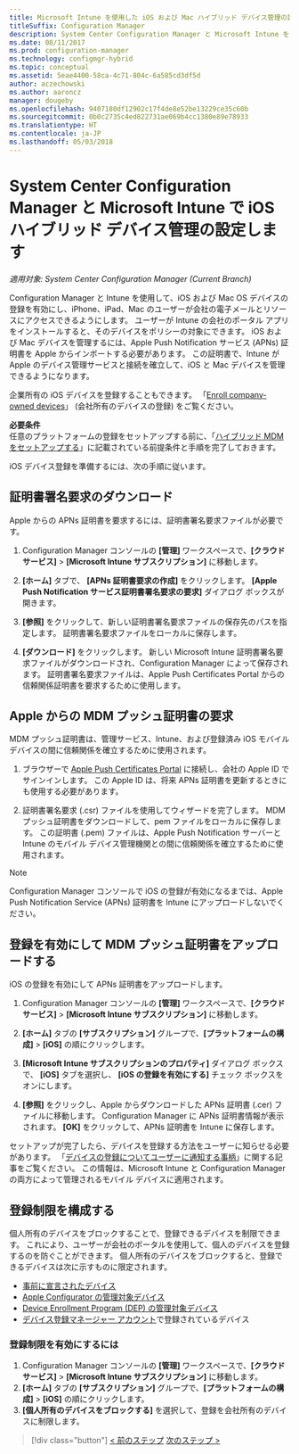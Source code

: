 ```yaml
---
title: Microsoft Intune を使用した iOS および Mac ハイブリッド デバイス管理の設定
titleSuffix: Configuration Manager
description: System Center Configuration Manager と Microsoft Intune を使用して iOS デバイス管理を設定します。
ms.date: 08/11/2017
ms.prod: configuration-manager
ms.technology: configmgr-hybrid
ms.topic: conceptual
ms.assetid: 5eae4400-58ca-4c71-804c-6a585cd3df5d
author: aczechowski
ms.author: aaroncz
manager: dougeby
ms.openlocfilehash: 9407180df12902c17f4de8e52be13229ce35c60b
ms.sourcegitcommit: 0b0c2735c4ed822731ae069b4cc1380e89e78933
ms.translationtype: HT
ms.contentlocale: ja-JP
ms.lasthandoff: 05/03/2018
---
```

# <a name="set-up-ios-hybrid-device-management-with-system-center-configuration-manager-and-microsoft-intune"></a>System Center Configuration Manager と Microsoft Intune で iOS ハイブリッド デバイス管理の設定します

*適用対象: System Center Configuration Manager (Current Branch)*

Configuration Manager と Intune を使用して、iOS および Mac OS デバイスの登録を有効にし、iPhone、iPad、Mac のユーザーが会社の電子メールとリソースにアクセスできるようにします。 ユーザーが Intune の会社のポータル アプリをインストールすると、そのデバイスをポリシーの対象にできます。 iOS および Mac デバイスを管理するには、Apple Push Notification サービス (APNs) 証明書を Apple からインポートする必要があります。 この証明書で、Intune が Apple のデバイス管理サービスと接続を確立して、iOS と Mac デバイスを管理できるようになります。  

 企業所有の iOS デバイスを登録することもできます。  「[Enroll company-owned devices](enroll-company-owned-devices.md)」 (会社所有のデバイスの登録) をご覧ください。  

**必要条件**<br>
任意のプラットフォームの登録をセットアップする前に、「[ハイブリッド MDM をセットアップする](setup-hybrid-mdm.md)」に記載されている前提条件と手順を完了しておきます。

iOS デバイス登録を準備するには、次の手順に従います。  

## <a name="download-a-certificate-signing-request"></a>証明書署名要求のダウンロード
Apple からの APNs 証明書を要求するには、証明書署名要求ファイルが必要です。  

1.  Configuration Manager コンソールの **[管理]** ワークスペースで、**[クラウド サービス]** >  **[Microsoft Intune サブスクリプション]** に移動します。  

2.  **[ホーム]** タブで、 **[APNs 証明書要求の作成]** をクリックします。 **[Apple Push Notification サービス証明書署名要求の要求]** ダイアログ ボックスが開きます。  

3.  **[参照]** をクリックして、新しい証明書署名要求ファイルの保存先のパスを指定します。 証明書署名要求ファイルをローカルに保存します。  

4.  **[ダウンロード]** をクリックします。 新しい Microsoft Intune 証明書署名要求ファイルがダウンロードされ、Configuration Manager によって保存されます。 証明書署名要求ファイルは、Apple Push Certificates Portal からの信頼関係証明書を要求するために使用します。  

## <a name="request-an-mdm-push-certificate-from-apple"></a>Apple からの MDM プッシュ証明書の要求
MDM プッシュ証明書は、管理サービス、Intune、および登録済み iOS モバイル デバイスの間に信頼関係を確立するために使用されます。  

1.  ブラウザーで [Apple Push Certificates Portal](http://go.microsoft.com/fwlink/?LinkId=269844) に接続し、会社の Apple ID でサインインします。 この Apple ID は、将来 APNs 証明書を更新するときにも使用する必要があります。  

2.  証明書署名要求 (.csr) ファイルを使用してウィザードを完了します。 MDM プッシュ証明書をダウンロードして、pem ファイルをローカルに保存します。 この証明書 (.pem) ファイルは、Apple Push Notification サーバーと Intune のモバイル デバイス管理機関との間に信頼関係を確立するために使用されます。  

> [!NOTE]  
>  Configuration Manager コンソールで iOS の登録が有効になるまでは、Apple Push Notification Service (APNs) 証明書を Intune にアップロードしないでください。  

## <a name="enable-enrollment-and-upload-the-mdm-push-certificate"></a>登録を有効にして MDM プッシュ証明書をアップロードする
iOS の登録を有効にして APNs 証明書をアップロードします。  

1.  Configuration Manager コンソールの **[管理]** ワークスペースで、**[クラウド サービス]**  >  **[Microsoft Intune サブスクリプション]** に移動します。  

2.  **[ホーム]** タブの **[サブスクリプション]** グループで、**[プラットフォームの構成]**  >  **[iOS]** の順にクリックします。  

3.  **[Microsoft Intune サブスクリプションのプロパティ]** ダイアログ ボックスで、 **[iOS]** タブを選択し、 **[iOS の登録を有効にする]** チェック ボックスをオンにします。  
4.  **[参照]** をクリックし、Apple からダウンロードした APNs 証明書 (.cer) ファイルに移動します。 Configuration Manager に APNs 証明書情報が表示されます。 **[OK]** をクリックして、APNs 証明書を Intune に保存します。  

セットアップが完了したら、デバイスを登録する方法をユーザーに知らせる必要があります。 「[デバイスの登録についてユーザーに通知する事柄](https://docs.microsoft.com/intune/end-user-educate)」に関する記事をご覧ください。 この情報は、Microsoft Intune と Configuration Manager の両方によって管理されるモバイル デバイスに適用されます。

## <a name="configure-enrollment-restrictions"></a>登録制限を構成する

個人所有のデバイスをブロックすることで、登録できるデバイスを制限できます。 これにより、ユーザーが会社のポータルを使用して、個人のデバイスを登録するのを防ぐことができます。 個人所有のデバイスをブロックすると、登録できるデバイスは次に示すものに限定されます。
- [事前に宣言されたデバイス](predeclare-devices-with-hardware-id.md)
- [Apple Configurator の管理対象デバイス](ios-hybrid-enrollment-using-apple-configurator.md)
- [Device Enrollment Program (DEP) の管理対象デバイス](ios-device-enrollment-program-for-hybrid.md)
- [デバイス登録マネージャー アカウント](enroll-devices-with-device-enrollment-manager.md)で登録されているデバイス

### <a name="to-enable-enrollment-restrictions"></a>登録制限を有効にするには
1.  Configuration Manager コンソールの **[管理]** ワークスペースで、**[クラウド サービス]**  >  **[Microsoft Intune サブスクリプション]** に移動します。
2.  **[ホーム]** タブの **[サブスクリプション]** グループで、**[プラットフォームの構成]**  >  **[iOS]** の順にクリックします。
3.  **[個人所有のデバイスをブロックする]** を選択して、登録を会社所有のデバイスに制限します。

> [!div class="button"]
[< 前のステップ](create-service-connection-point.md)  [次のステップ >](set-up-additional-management.md)
